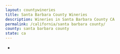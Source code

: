 ```yaml
---
layout: countywineries
title: Santa Barbara County Wineries
description: Wineries in Santa Barbara County CA
permalink: /california/santa barbara county/
county: santa barbara county
state: ca
---
```

-
